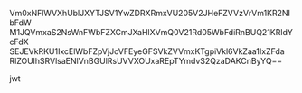 Vm0xNFlWVXhUblJXYTJSV1YwZDRXRmxVU205V2JHeFZVVzVrVm1KR2NIbFdW
M1JQVmxaS2NsWnFWbFZXCmJXaHlXVmQ0V21Rd05WbFdiRnBUQ21KRldYcFdX
SEJEVkRKU1IxcElWbFZpVjJoVFEyeGFSVkZVVmxKTgpiVkl6VkZaa1IxZFda
RlZOUlhSRVlsaENlVnBGUlRsUVVXOUxaREpTYmdvS2QzaDAKCnByYQ==

jwt